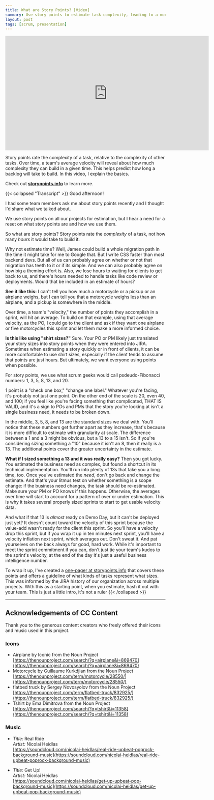 ```yaml
---
title: What are Story Points? [Video]
summary: Use story points to estimate task complexity, leading to a more predictable velocity and avoiding pitfalls of hours-based estimates.
layout: post
tags: [scrum, presentation]
---
```


<iframe src="https://player.vimeo.com/video/206174429" width="640" height="360" frameborder="0" webkitallowfullscreen mozallowfullscreen allowfullscreen><p><a href="https://vimeo.com/206174429">What are Story Points</a> from <a href="https://vimeo.com/user32924569">Taylor Smith</a> on <a href="https://vimeo.com">Vimeo</a>.</p></iframe>

Story points rate the complexity of a task, relative to the complexity of other
tasks. Over time, a team's average velocity will reveal about how much
complexity they can build in a given time. This helps predict how long a backlog
will take to build. In this video, I explain the basics.

Check out **[storypoints.info](http://storypoints.info)** to learn more.

{{< collapsed "Transcript" >}}
Good afternoon!

I had some team members ask me about story points recently and I thought I'd
share what we talked about.

We use story points on all our projects for estimation, but I hear a need for a
reset on what story points are and how we use them.

So what are story points? Story points rate the _complexity_ of a task, not how
many _hours_ it would take to build it.

Why not estimate time? Well, James could build a whole migration path in the
time it might take for me to Google that. But I write CSS faster than most
backend devs. But all of us can probably agree on whether or not that migration
has teeth to it or if its simple. And we can also probably agree on how big a
theming effort is. Also, we lose hours to waiting for clients to get back to us,
and there's hours needed to handle tasks like code review or deployments. Would
that be included in an estimate of hours?

**See it like this:** I can't tell you how much a motorcycle or a pickup or an
airplane weighs, but I can tell you that a motorcycle weighs less than an
airplane, and a pickup is somewhere in the middle.

Over time, a team's "velocity," the number of points they accomplish in a
sprint, will hit an average. To build on that example, using that average
velocity, as the PO, I could go to the client and ask if they want one airplane
or five motorcycles this sprint and let them make a more informed choice.

**Is this like using "shirt sizes?"** Sure. Your PO or PM likely just translated
your story sizes into story points when they were entered into JIRA. Sometimes
when estimating a story quickly or in front of clients, it can be more
comfortable to use shirt sizes, especially if the client tends to assume that
points are just hours. But ultimately, we want everyone using points when
possible.

For story points, we use what scrum geeks would call psdeudo-Fibonacci numbers:
1, 3, 5, 8, 13, and 20.

1 point is a "check one box," "change one label." Whatever you're facing, it's
probably not just one point. On the other end of the scale is 20, even 40, and 100;
if you feel like you're facing something that complicated, THAT IS VALID, and it's
a sign to POs and PMs that the story you're looking at isn't a single business need,
it needs to be broken down.

In the middle, 3, 5, 8, and 13 are the standard sizes we deal with. You'll notice
that these numbers get further apart as they increase, that's because it is more
difficult to estimate with granularity at scale. The difference between a 1 and a 3
might be obvious, but a 13 to a 15 isn't. So if you're considering sizing something
a "10" because it isn't an 8, then it really is a 13. The additional points cover
the greater uncertainty in the estimate.

**What if I sized something a 13 and it was really easy?** Then you got lucky.
You estimated the business need as complex, but found a shortcut in its
technical implementation. You'll run into plenty of 13s that take you a long
time, too. Once you've estimated the _need_, don't go back and change the
estimate. And that's your litmus test on whether something is a scope change: if
the business need changes, the task should be re-estimated. Make sure your PM or
PO knows if this happens. Otherwise, the averages over time will start to
account for a pattern of over or under estimation. This is why it takes several
properly sized sprints to start to get usable velocity data.

And what if that 13 is _almost_ ready on Demo Day, but it can't be deployed just
yet? It doesn't count toward the velocity of this sprint because the value-add
wasn't ready for the client this sprint. So you'll have a velocity drop this
sprint, but if you wrap it up in ten minutes next sprint, you'll have a velocity
inflation next sprint, which averages out. Don't sweat it. And pat yourselves on
the back always for good, hard work. While it's important to meet the sprint
commitment if you can, don't just tie your team's kudos to the sprint's
velocity, at the end of the day it's just a useful business intelligence number.

To wrap it up, I've created a
[one-pager at storypoints.info](http://storypoints.info) that covers these
points and offers a guideline of what kinds of tasks represent what sizes. This
was informed by the JIRA history of our organization across multiple projects.
With this as a starting point, when you estimate, hash it out with your team.
This is just a little intro, it's not a ruler
{{< /collapsed >}}

---

## Acknowledgements of CC Content

Thank you to the generous content creators who freely offered their icons and
music used in this project.

### Icons

- Airplane by Iconic from the Noun Project<br />
 [https://thenounproject.com/search/?q=airplane&i=869470](https://thenounproject.com/search/?q=airplane&i=869470)
- Motorcycle by Guillaume Kurkdjian from the Noun Project<br />
 [https://thenounproject.com/term/motorcycle/28550/](https://thenounproject.com/term/motorcycle/28550/)
- flatbed truck by Sergey Novosyolov from the Noun Project<br />
 [https://thenounproject.com/term/flatbed-truck/832925/](https://thenounproject.com/term/flatbed-truck/832925/)
- Tshirt by Ema Dimitrova from the Noun Project<br />
 [https://thenounproject.com/search/?q=tshirt&i=11358](https://thenounproject.com/search/?q=tshirt&i=11358)

### Music

- _Title:_ Real Ride<br />
  _Artist:_ Nicolai Heidlas<br />
  [https://soundcloud.com/nicolai-heidlas/real-ride-upbeat-poprock-background-music](https://soundcloud.com/nicolai-heidlas/real-ride-upbeat-poprock-background-music)

- _Title:_ Get Up!<br />
  _Artist:_ Nicolai Heidlas<br />
  [https://soundcloud.com/nicolai-heidlas/get-up-upbeat-pop-background-music](https://soundcloud.com/nicolai-heidlas/get-up-upbeat-pop-background-music)
